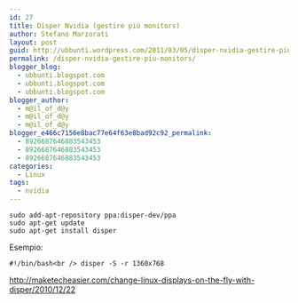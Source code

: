 ```yaml
---
id: 27
title: Disper Nvidia (gestire più monitors)
author: Stefano Marzorati
layout: post
guid: http://ubbunti.wordpress.com/2011/03/05/disper-nvidia-gestire-piu-monitors
permalink: /disper-nvidia-gestire-piu-monitors/
blogger_blog:
  - ubbunti.blogspot.com
  - ubbunti.blogspot.com
  - ubbunti.blogspot.com
blogger_author:
  - m@il_of_d@y
  - m@il_of_d@y
  - m@il_of_d@y
blogger_e466c7156e8bac77e64f63e8bad92c92_permalink:
  - 8926687646883543453
  - 8926687646883543453
  - 8926687646883543453
categories:
  - Linux
tags:
  - nvidia
---
```

`sudo add-apt-repository ppa:disper-dev/ppa`  
`sudo apt-get update`  
`sudo apt-get install disper`

Esempio:

`#!/bin/bash<br />
disper -S -r 1360x768`

<http://maketecheasier.com/change-linux-displays-on-the-fly-with-disper/2010/12/22>